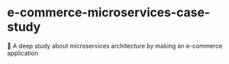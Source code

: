 # e-commerce-microservices-case-study
:crown: A deep study about microservices architecture by making an e-commerce application
